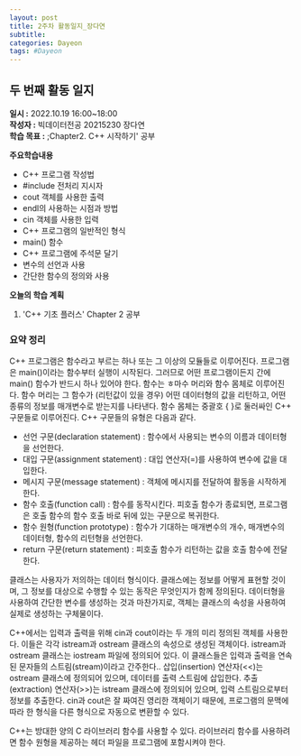 ```yaml
---
layout: post
title: 2주차 활동일지_장다연
subtitle:
categories: Dayeon
tags: #Dayeon
---
```

## 두 번째 활동 일지
**일시 :** 2022.10.19 16:00~18:00  
**작성자 :** 빅데이터전공 20215230 장다연  
**학습 목표 :** ;Chapter2. C++ 시작하기' 공부 

**주요학습내용**
- C++ 프로그램 작성법
- #include 전처리 지시자
- cout 객체를 사용한 출력
- endl의 사용하는 시점과 방법
- cin 객체를 사용한 입력
- C++ 프로그램의 일반적인 형식
- main() 함수
- C++ 프로그램에 주석문 달기
- 변수의 선언과 사용
- 간단한 함수의 정의와 사용

**오늘의 학습 계획**
1. 'C++ 기초 플러스' Chapter 2 공부

### 요약 정리

C++ 프로그램은 함수라고 부르는 하나 또는 그 이상의 모듈들로 이루어진다. 프로그램은 main()이라는 함수부터 실행이 시작된다. 그러므로 어떤 프로그램이든지 간에 main() 함수가 반드시 하나 있어야 한다. 함수는 ㅎ마수 머리와 함수 몸체로 이루어진다. 함수 머리는 그 함수가 (리턴값이 있을 경우) 어떤 데이터형의 값을 리턴하고, 어떤 종류의 정보를 매개변수로 받는지를 나타낸다. 함수 몸체는 중괄호 { }로 둘러싸인 C++ 구문들로 이루어진다.
C++ 구문들의 유형은 다음과 같다.
 - 선언 구문(declaration statement) : 함수에서 사용되는 변수의 이름과 데이터형을 선언한다.
 - 대입 구문(assignment statement) : 대입 연산자(=)를 사용하여 변수에 값을 대입한다.
 - 메시지 구문(message statement) : 객체에 메시지를 전달하여 활동을 시작하게 한다.
 - 함수 호출(function call) : 함수를 동작시킨다. 피호출 함수가 종료되면, 프로그램은 호출 함수의 함수 호출 바로 뒤에 있는 구문으로 복귀한다.
 - 함수 원형(function prototype) : 함수가 기대하는 매개변수의 개수, 매개변수의 데이터형, 함수의 리턴형을 선언한다.
 - return 구문(return statement) : 피호출 함수가 리턴하는 값을 호출 함수에 전달한다.

클래스는 사용자가 저의하는 데이터 형식이다. 클래스에는 정보를 어떻게 표현할 것이며, 그 정보를 대상으로 수행할 수 있는 동작은 무엇인지가 함께 정의된다. 데이터형을 사용하여 간단한 변수를 생성하는 것과 마찬가지로, 객체는 클래스의 속성을 사용하여 실제로 생성하는 구체물이다.

C++에서는 입력과 출력을 위해 cin과 cout이라는 두 개의 미리 정의된 객체를 사용한다. 이들은 각각 istream과 ostream 클래스의 속성으로 생성된 객체이다. istream과 ostream 클래스는 iostream 파일에 정의되어 있다. 이 클래스들은 입력과 출력을 연속된 문자들의 스트림(stream)이라고 간주한다.. 삽입(insertion) 연산자(<<)는 ostream 클래스에 정의되어 있으며, 데이터를 출력 스트림에 삽입한다. 추출(extraction) 연산자(>>)는 istream 클래스에 정의되어 있으며, 입력 스트림으로부터 정보를 추출한다. cin과 cout은 잘 짜여진 영리한 객체이기 때문에, 프로그램의 문맥에 따라 한 형식을 다른 형식으로 자동으로 변환할 수 있다.

C++는 방대한 양의 C 라이브러리 함수를 사용할 수 있다. 라이브러리 함수를 사용하려면 함수 원형을 제공하는 헤더 파일을 프로그램에 포함시켜야 한다.
